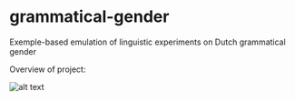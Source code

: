 # grammatical-gender
Exemple-based emulation of linguistic experiments on Dutch grammatical gender

Overview of project:

![alt text](https://github.com/wet-alveolar-plosive/grammatical-gender/blob/experimental/Exemplar_model_endterm_experimental.png?raw=true "Project Overview")
